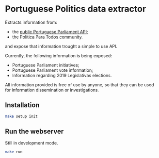 # Portuguese Politics data extractor

Extracts information from:

* the [public Portuguese Parliament API](https://www.parlamento.pt/Cidadania/Paginas/DadosAbertos.aspx);
* the [Política Para Todos community](https://github.com/Politica-Para-Todos).

and expose that information trought a simple to use API.

Currently, the following information is being exposed:
* Portuguese Parliament initiatives;
* Portuguese Parliament vote information;
* Information regarding 2019 Legislativas elections.

All information provided is free of use by anyone, so that they can be used for information dissemination or investigations.

## Installation

```bash
make setup init
```

## Run the webserver

Still in development mode.

```bash
make run
```
